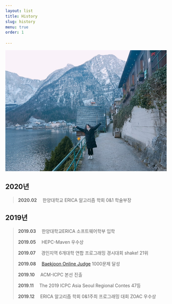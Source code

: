 ```yaml
---
layout: list
title: History
slug: history
menu: true
order: 1

---
```

![image](/assets/img/blog/me2.jpg)

## 2020년
>**2020.02** 　한양대학교 ERICA 알고리즘 학회 0&1 학술부장

## 2019년
>**2019.03** 　한양대학교ERICA 소프트웨어학부 입학
>
>**2019.05** 　HEPC-Maven 우수상
>
>**2019.07** 　경인지역 6개대학 연합 프로그래밍 경시대회 shake! 21위
>
>**2019.08** 　[Baekjoon Online Judge](https://www.acmicpc.net/) 1000문제 달성
>
>**2019.10** 　ACM-ICPC 본선 진출
>
>**2019.11** 　The 2019 ICPC Asia Seoul Regional Contes 47등
>
>**2019.12** 　ERICA 알고리즘 학회 0&1주최 프로그래밍 대회 ZOAC 우수상




